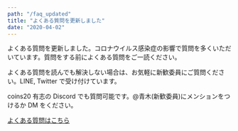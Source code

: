 ```yaml
---
path: "/faq_updated"
title: "よくある質問を更新しました"
date: "2020-04-02"
---
```


よくある質問を更新しました。コロナウイルス感染症の影響で質問を多くいただいています。質問をする前によくある質問をご一読ください。

よくある質問を読んでも解決しない場合は、お気軽に新歓委員にご質問ください。LINE, Twitter で受け付けています。

coins20 有志の Discord でも質問可能です。@青木(新歓委員)にメンションをつけるか DM をください。

[よくある質問はこちら](/faq)
